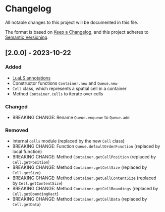 # Changelog
All notable changes to this project will be documented in this file.

The format is based on [Keep a Changelog](https://keepachangelog.com/en/1.0.0/), and this project adheres to [Semantic Versioning](https://semver.org/spec/v2.0.0.html).

## [2.0.0] - 2023-10-22

### Added

- [LuaLS annotations](https://github.com/LuaLS/lua-language-server)
- Constructor functions `Container.new` and `Queue.new`
- `Cell` class, which represents a spatial cell in a container
- Method `Container.cells` to iterate over cells

### Changed

- BREAKING CHANGE: Rename `Queue.enqueue` to `Queue.add`

### Removed

- Internal `cells` module (replaced by the new `Cell` class)
- BREAKING CHANGE: Function `Queue.defaultOrderFunction` (replaced by local function)
- BREAKING CHANGE: Method `Container.getCellPosition` (replaced by `Cell.getPosition`)
- BREAKING CHANGE: Method `Container.getCellSize` (replaced by `Cell.getSize`)
- BREAKING CHANGE: Method `Container.getCellContentSize` (replaced by `Cell.getContentSize`)
- BREAKING CHANGE: Method `Container.getCellBoundings` (replaced by `Cell.getBoundingRect`)
- BREAKING CHANGE: Method `Container.getCellData`  (replaced by `Cell.getData`)
